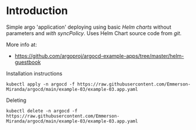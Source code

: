 # Introduction
Simple argo 'application' deploying using basic *Helm charts* without parameters and *with syncPolicy*. Uses Helm Chart source code from *git*. 

More info at: 
- https://github.com/argoproj/argocd-example-apps/tree/master/helm-guestbook


Installation instructions

```
kubectl apply -n argocd -f https://raw.githubusercontent.com/Emmerson-Miranda/argocd/main/example-03/example-03.app.yaml
```

Deleting

```
kubectl delete -n argocd -f https://raw.githubusercontent.com/Emmerson-Miranda/argocd/main/example-03/example-03.app.yaml
```